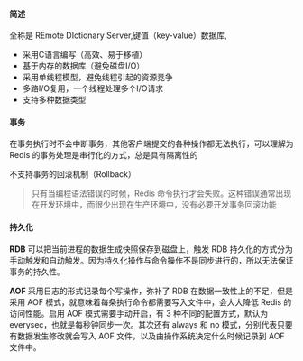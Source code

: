 #### 简述

全称是 REmote DIctionary Server,键值（key-value）数据库,

- 采用C语言编写（高效、易于移植）
- 基于内存的数据库（避免磁盘I/O）
- 采用单线程模型，避免线程引起的资源竞争
- 多路I/O复用，一个线程处理多个I/O请求
- 支持多种数据类型

#### 事务

在事务执行时不会中断事务，其他客户端提交的各种操作都无法执行，可以理解为 Redis 的事务处理是串行化的方式，总是具有隔离性的


不支持事务的回滚机制（Rollback）
> 只有当编程语法错误的时候，Redis 命令执行才会失败。这种错误通常出现在开发环境中，而很少出现在生产环境中，没有必要开发事务回滚功能

#### 持久化

**RDB**
可以把当前进程的数据生成快照保存到磁盘上，触发 RDB 持久化的方式分为手动触发和自动触发。因为持久化操作与命令操作不是同步进行的，所以无法保证事务的持久性。



**AOF**
采用日志的形式记录每个写操作，弥补了 RDB 在数据一致性上的不足，但是采用 AOF 模式，就意味着每条执行命令都需要写入文件中，会大大降低 Redis 的访问性能。启用 AOF 模式需要手动开启，有 3 种不同的配置方式，默认为 everysec，也就是每秒钟同步一次。其次还有 always 和 no 模式，分别代表只要有数据发生修改就会写入 AOF 文件，以及由操作系统决定什么时候记录到 AOF 文件中。


